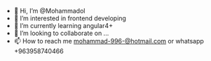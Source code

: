 - 👋 Hi, I’m @Mohammadol
- 👀 I’m interested in frontend developing
- 🌱 I’m currently learning angular4+
- 💞️ I’m looking to collaborate on ...
- 📫 How to reach me mohammad-996-@hotmail.com or whatsapp +963958740466

<!---
Mohammadol/Mohammadol is a ✨ special ✨ repository because its `README.md` (this file) appears on your GitHub profile.
You can click the Preview link to take a look at your changes.
--->
